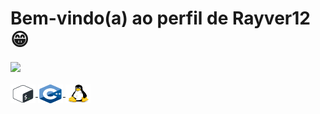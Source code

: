 # Bem-vindo(a) ao perfil de Rayver12 😁

 <div>
   <a href="https://github.com/Rayver12>
   <img height="180em" src="https://github-readme-stats.vercel.app/api?username=Rayver12&show_icons=true&theme=dark&include_all_commits=true&count_private=true"/>
   <img height="180em" src="https://github-readme-stats.vercel.app/api/top-langs/?username=Rayver12&layout=compact&langs_count=6&theme=dark"/>

</div>
<div style="display: inline_block"><br>
  <img align="center" alt="Bash" height="30" width="40" src="https://raw.githubusercontent.com/devicons/devicon/refs/heads/master/icons/bash/bash-original.svg">
  <img align="center" alt="C++" height="30" width="40" src="https://raw.githubusercontent.com/devicons/devicon/refs/heads/master/icons/cplusplus/cplusplus-original.svg">
  <img align="center" alt="Linux" height="30" width="40" src="https://raw.githubusercontent.com/devicons/devicon/refs/heads/master/icons/linux/linux-original.svg">
</div>
 
 <br>
</div>

<!--
**Rayver12/Rayver12** is a ✨ _special_ ✨ repository because its `README.md` (this file) appears on your GitHub profile.

Here are some ideas to get you started:

- 🔭 I’m currently working on ...
- 🌱 I’m currently learning ...
- 👯 I’m looking to collaborate on ...
- 🤔 I’m looking for help with ...
- 💬 Ask me about ...
- 📫 How to reach me: ...
- 😄 Pronouns: ...
- ⚡ Fun fact: ...
-->
